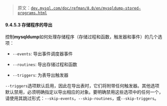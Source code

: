 > 原文：[`dev.mysql.com/doc/refman/8.0/en/mysqldump-stored-programs.html`](https://dev.mysql.com/doc/refman/8.0/en/mysqldump-stored-programs.html)

#### 9.4.5.3 存储程序的导出

控制**mysqldump**如何处理存储程序（存储过程和函数，触发器和事件）的几个选项：

+   `--events`: 导出事件调度器事件

+   `--routines`: 导出存储过程和函数

+   `--triggers`: 为表导出触发器

`--triggers`选项默认启用，因此在导出表时，它们将附带任何触发器。其他选项默认禁用，必须明确指定以导出相应的对象。要明确禁用这些选项中的任何一个，请使用其跳过形式：`--skip-events`，`--skip-routines`，或`--skip-triggers`。
